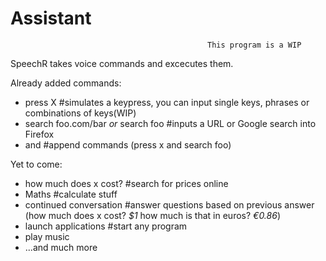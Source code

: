 # Assistant
                                                This program is a WIP
SpeechR takes voice commands and excecutes them.

Already added commands:
  * press X                              #simulates a keypress, you can input single keys, phrases or combinations of keys(WIP)
  * search foo.com/bar _or_ search foo   #inputs a URL or Google search into Firefox
  * and                                  #append commands (press x and search foo)
 
Yet to come:
  * how much does x cost?                #search for prices online
  * Maths                                #calculate stuff
  * continued conversation               #answer questions based on previous answer (how much does x cost? _$1_ how much is that in euros? _€0.86_)
  * launch applications                  #start any program
  * play music
  * ...and much more
